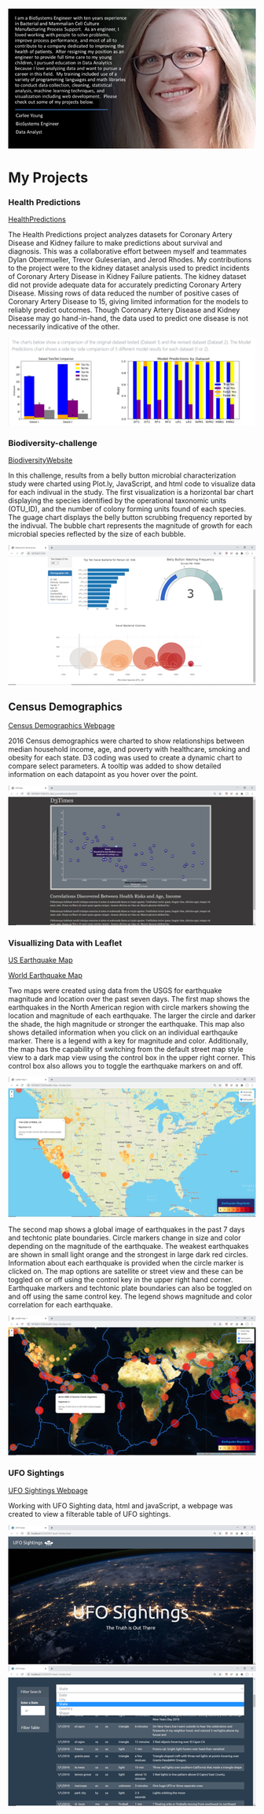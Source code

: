 ![Introduction](intro.png)


# My Projects

### Health Predictions

[HealthPredictions](https://carleeyoung.github.io/Health-Prediction/templates/index.html)

The Health Predictions project analyzes datasets for Coronary Artery Disease and Kidney failure to make predictions about survival and diagnosis.  This was a collaborative effort between myself and teammates Dylan Obermueller, Trevor Guleserian, and Jerod Rhodes.  My contributions to the project were to the kidney dataset analysis used to predict incidents of Coronary Artery Disease in Kidney Failure patients.  The kidney dataset did not provide adequate data for accurately predicting Coronary Artery Disease.  Missing rows of data reduced the number of positive cases of Coronary Artery Disease to 15, giving limited information for the models to reliably predict outcomes.  Though Coronary Artery Disease and Kidney Disease may go hand-in-hand, the data used to predict one disease is not necessarily indicative of the other.

![HealthPredictionsImg](HealthPredictionsImg.PNG)


### Biodiversity-challenge

[BiodiversityWebsite](https://carleeyoung.github.io/biodiversity-challenge/)

In this challenge, results from a belly button microbial characterization study were charted using Plot.ly, JavaScript, and html code to visualize data for each indivual in the study. The first visualization is a horizontal bar chart displaying the species identified by the operational taxonomic units (OTU_ID), and the number of colony forming units found of each species. The guage chart displays the belly button scrubbing frequency reported by the indivual. The bubble chart represents the magnitude of growth for each microbial species reflected by the size of each bubble.

![BiodiversityImg](2020-08-06-17-03-05.png)

## Census Demographics

[Census Demographics Webpage](https://carleeyoung.github.io/D3-challenge/D3_data_journalism/)

2016 Census demographics were charted to show relationships between median household income, age, and poverty with healthcare, smoking and obesity for each state.  D3 coding was used to
create a dynamic chart to compare select parameters.  A tooltip was added to show detailed
information on each datapoint as you hover over the point.

![](2020-08-14-17-03-34.png)

### Visuallizing Data with Leaflet
[US Earthquake Map](https://carleeyoung.github.io/Leaflet-Challenge/leaflet-Step-1/)

[World Earthquake Map](https://carleeyoung.github.io/Leaflet-Challenge/leaflet-Step-2/)

Two maps were created using data from the USGS for earthquake magnitude and location over the past seven days.
The first map shows the earthquakes in the North American region with circle markers showing the location and 
magnitude of each earthquake.  The larger the circle and darker the shade, the high magnitude or stronger the 
earthquake.  This map also shows detailed information when you click on an individual earthqauke marker.  There
is a legend with a key for magnitude and color.  Additionally, the map has the capability of switching from the
default street map style view to a dark map view using the control box in the upper right corner.  This control
box also allows you to toggle the earthquake markers on and off.

![](2020-08-19-15-57-35.png)

The second map shows a global image of earthquakes in the past 7 days and techtonic plate boundaries.  Circle
markers change in size and color depending on the magnitude of the earthquake.  The weakest earthquakes are 
shown in small light orange and the strongest in large dark red circles.  Information about each earthquake is
provided when the circle marker is clicked on.  The map options are satellite or street view and these can be
toggled on or off using the control key in the upper right hand corner.  Earthquake markers and techtonic plate
boundaries can also be toggled on and off using the same control key.  The legend shows magnitude and color
correlation for each earthquake.  

![](2020-08-19-16-02-39.png)

### UFO Sightings

[UFO Sightings Webpage](https://carleeyoung.github.io/javascript-challenge/UFO-level-1/)

Working with UFO Sighting data, html and javaScript, a webpage was created to view a filterable table of UFO sightings.

![](2020-08-01-17-09-51.png)
![](2020-08-01-17-11-00.png)
